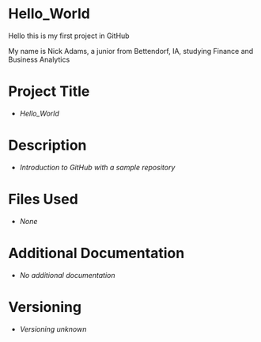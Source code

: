 # Hello_World
Hello this is my first project in GitHub

My name is Nick Adams, a junior from Bettendorf, IA, studying Finance and Business Analytics

# Project Title
- *Hello_World*

# Description
- *Introduction to GitHub with a sample repository*

# Files Used
- *None*

# Additional Documentation
- *No additional documentation*

# Versioning
- *Versioning unknown*
